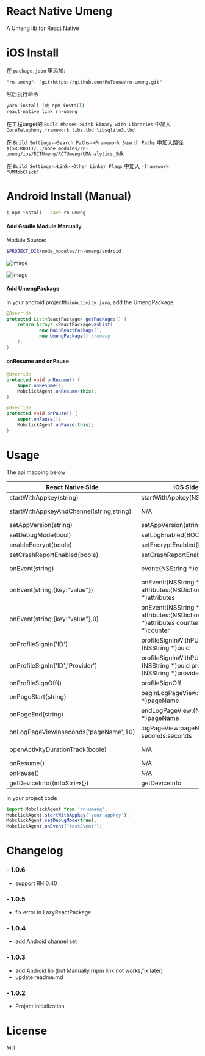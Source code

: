 # React Native Umeng

A Umeng lib for React Native

# iOS Install

在 `package.json` 里添加:  

```
"rn-umeng": "git+https://github.com/RnTouna/rn-umeng.git"
```

然后执行命令

```bash
yarn install (或 npm install)
react-native link rn-umeng
```

在工程target的 `Build Phases->Link Binary with Libraries` 中加入
`CoreTelephony.framework libz.tbd libsqlite3.tbd`

在 `Build Settings->Search Paths->Framework Search Paths` 中加入路径 `$(SRCROOT)/../node_modules/rn-umeng/ios/RCTUmeng/RCTUmeng/UMAnalytics_Sdk`

在 `Build Settings->Link->Other Linker Flags` 中加入 `-framework "UMMobClick"`

# Android Install (Manual)

```bash
$ npm install --save rn-umeng
```

#### Add Gradle Module Manually

Module Source:

```bash
$PROJECT_DIR/node_modules/rn-umeng/android
```

![image](https://raw.githubusercontent.com/esseak/rn-umeng/master/screenshots/screenshot0.png)

![image](https://raw.githubusercontent.com/esseak/rn-umeng/master/screenshots/screenshot1.png)

#### Add UmengPackage

In your android project```MainActivity.java```,
add the UmengPackage.
```java
@Override
protected List<ReactPackage> getPackages() {
    return Arrays.<ReactPackage>asList(
            new MainReactPackage(),
            new UmengPackage() //umeng
    );
}
```

#### onResume and onPause
```java
@Override
protected void onResume() {
	super.onResume();
	MobclickAgent.onResume(this);
}

@Override
protected void onPause() {
	super.onPause();
	MobclickAgent.onPause(this);
}
```

# Usage

The api mapping below

React Native Side        | iOS Side           | Android Side   
--------------------------|---------------------|-----------------------
startWithAppkey(string)   | startWithAppkey(NSString)   | AnalyticsConfig.setAppkey(String appkey)
startWithAppkeyAndChannel(string,string)   | N/A   | UMAnalyticsConfig(Context context, String appkey, String channelId)  
setAppVersion(string)     | setAppVersion(string)       | Not need to set it
setDebugMode(bool)        | setLogEnabled(BOOL)         | MobclickAgent.setDebugMode( true )  
enableEncrypt(boole)      | setEncryptEnabled(BOOL)          | AnalyticsConfig.enableEncrypt(boolean enable)   
setCrashReportEnabled(boole)      | setCrashReportEnabled(BOOL)           | MobclickAgent.setCatchUncaughtExceptions(false)
onEvent(string)      |event:(NSString *)eventId           | MobclickAgent.onEvent(Context context, String eventId)
onEvent(string,{key:"value"})      | onEvent:(NSString *)eventId attributes:(NSDictionary *)attributes           | MobclickAgent.onEvent(Context context, String eventId, HashMap map)
onEvent(string,{key:"value"},0)    | onEvent:(NSString *)eventId attributes:(NSDictionary *)attributes counter:(NSString *)counter           | MobclickAgent.onEventValue(Context context, String id, Map<String,String> m, int du)
onProfileSignIn('ID')      | profileSignInWithPUID:(NSString *)puid           | onProfileSignIn(String ID)
onProfileSignIn('ID','Provider')      | profileSignInWithPUID:(NSString *)puid provider:(NSString *)provider           | onProfileSignIn(String Provider, String ID)
onProfileSignOff()      | profileSignOff           | onProfileSignOff()
onPageStart(string)      | beginLogPageView:(NSString *)pageName           | MobclickAgent.onPageStart(String pageName)
onPageEnd(string)      | endLogPageView:(NSString *)pageName           | MobclickAgent.onPageEnd(String pageName)
onLogPageViewInseconds('pageName',10)      | logPageView:pageName seconds:seconds          | N/A
openActivityDurationTrack(boole)      |  N/A           | MobclickAgent.openActivityDurationTrack(boolean value)
onResume()      | N/A           | MobclickAgent.onResume()
onPause()      | N/A            | MobclickAgent.onPause()
getDeviceInfo((infoStr)=>{})      | getDeviceInfo           | getDeviceInfo

In your project code

```javascript
import MobclickAgent from 'rn-umeng';
MobclickAgent.startWithAppkey('your appkey');
MobclickAgent.setDebugMode(true);
MobclickAgent.onEvent("testEvent");
```


# Changelog


### - 1.0.6
 - support RN 0.40

### - 1.0.5

 - fix error in LazyReactPackage

### - 1.0.4

 - add Android channel set

### - 1.0.3

 - add Android lib (but Manually,rnpm link not works,fix later)
 - update readme.md


### - 1.0.2
 - Project initialization

# License
MIT


